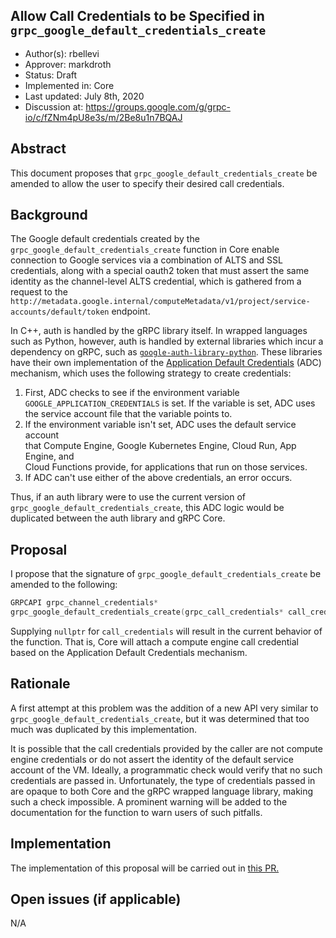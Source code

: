 Allow Call Credentials to be Specified in `grpc_google_default_credentials_create`
----
* Author(s): rbellevi
* Approver: markdroth
* Status: Draft
* Implemented in: Core
* Last updated: July 8th, 2020
* Discussion at: https://groups.google.com/g/grpc-io/c/fZNm4pU8e3s/m/2Be8u1n7BQAJ

## Abstract

This document proposes that `grpc_google_default_credentials_create` be
amended to allow the user to specify their desired call credentials.

## Background

The Google default credentials created by the
`grpc_google_default_credentials_create` function in Core enable connection to
Google services via a combination of ALTS and SSL credentials, along with a special oauth2
token that must assert the same identity as the channel-level ALTS credential,
which is gathered from a request to the
`http://metadata.google.internal/computeMetadata/v1/project/service-accounts/default/token`
endpoint.

In C++, auth is handled by the gRPC library itself. In wrapped
languages such as Python, however, auth is handled by external libraries which
incur a dependency on gRPC, such as [`google-auth-library-python`](https://github.com/googleapis/google-auth-library-python).
These libraries have their own implementation of the
[Application Default Credentials](https://cloud.google.com/docs/authentication/production?_ga=2.68587985.1354052904.1594166352-2074181900.1593114348#finding_credentials_automatically)
(ADC) mechanism, which uses the following strategy to create credentials:

1. First, ADC checks to see if the environment variable  
   `GOOGLE_APPLICATION_CREDENTIALS` is set. If the variable is set, ADC uses  
   the service account file that the variable points to.
2. If the environment variable isn't set, ADC uses the default service account  
   that Compute Engine, Google Kubernetes Engine, Cloud Run, App Engine, and  
   Cloud Functions provide, for applications that run on those services.
3. If ADC can't use either of the above credentials, an error occurs.

Thus, if an auth library were to use the current version of
`grpc_google_default_credentials_create`, this ADC
logic would be duplicated between the auth library and gRPC Core.

## Proposal

I propose that the signature of `grpc_google_default_credentials_create` be
amended to the following:

```C
GRPCAPI grpc_channel_credentials*
grpc_google_default_credentials_create(grpc_call_credentials* call_credentials);
```

Supplying `nullptr` for `call_credentials` will result in the current behavior
of the function. That is, Core will attach a compute engine call credential
based on the Application Default Credentials mechanism.

## Rationale

A first attempt at this problem was the addition of a new API very similar to
`grpc_google_default_credentials_create`, but it was determined that too much
was duplicated by this implementation.

It is possible that the call credentials provided by the caller are not compute
engine credentials or do not assert the identity of the default service account
of the VM. Ideally, a programmatic check would verify that no such credentials
are passed in. Unfortunately, the type of credentials passed in are opaque to
both Core and the gRPC wrapped language library, making such a check impossible.
A prominent warning will be added to the documentation for the function to warn
users of such pitfalls.

## Implementation

The implementation of this proposal will be carried out in [this PR.](https://github.com/grpc/grpc/pull/23203)

## Open issues (if applicable)

N/A
